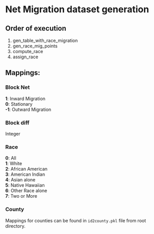 # Net Migration dataset generation

## Order of execution

1. gen_table_with_race_migration
2. gen_race_mig_points
3. compute_race
4. assign_race


## Mappings:


### Block Net

<b>1</b>:     Inward Migration</br>
<b>0</b>:     Stationary</br>
<b>-1</b>:    Outward Migration</br>

### Block diff

Integer 


### Race

<b>0</b>:     All</br>
<b>1</b>:     White</br>
<b>2</b>:    African American</br>
<b>3</b>:     American Indian</br>
<b>4</b>:     Asian alone</br>
<b>5</b>:     Native Hawaiian</br>
<b>6</b>:     Other Race alone</br>
<b>7</b>:     Two or More</br>

### County

Mappings for counties can be found in `id2county.pkl` file from root directory.



